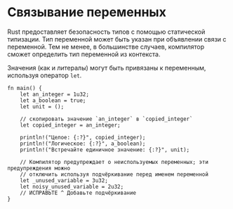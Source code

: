 # Связывание переменных

Rust предоставляет безопасность типов с помощью статической типизации. Тип переменной может быть указан при объявлении связи с переменной. Тем не менее, в большинстве случаев, компилятор сможет определить тип переменной из контекста.

Значения (как и литералы) могут быть привязаны к переменным, используя оператор `let`.

```rust,editable
fn main() {
    let an_integer = 1u32;
    let a_boolean = true;
    let unit = ();

    // скопировать значение `an_integer` в `copied_integer`
    let copied_integer = an_integer;

    println!("Целое: {:?}", copied_integer);
    println!("Логическое: {:?}", a_boolean);
    println!("Встречайте единичное значение: {:?}", unit);

    // Компилятор предупреждает о неиспользуемых переменных; эти предупреждения можно
    // отключить используя подчёркивание перед именем переменной
    let _unused_variable = 3u32;
    let noisy_unused_variable = 2u32;
    // ИСПРАВЬТЕ ^ Добавьте подчёркивание
}
```
